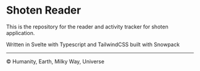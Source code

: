 # Shoten Reader

This is the repository for the reader and activity tracker for shoten application.

Written in Svelte with Typescript and TailwindCSS built with Snowpack

---

© Humanity, Earth, Milky Way, Universe
